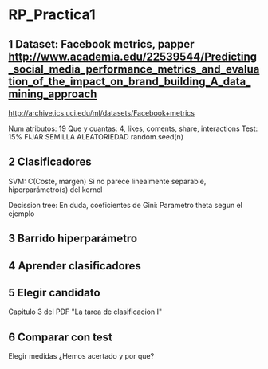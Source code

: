 # RP_Practica1

## 1 Dataset: Facebook metrics, papper http://www.academia.edu/22539544/Predicting_social_media_performance_metrics_and_evaluation_of_the_impact_on_brand_building_A_data_mining_approach

http://archive.ics.uci.edu/ml/datasets/Facebook+metrics

Num atributos: 19
Que y cuantas: 4, likes, coments, share, interactions
Test: 15% FIJAR SEMILLA ALEATORIEDAD  random.seed(n)

## 2 Clasificadores

SVM: C(Coste, margen)
Si no parece linealmente separable, hiperparámetro(s) del kernel

Decission tree:
En duda, coeficientes de Gini: 
Parametro theta segun el ejemplo

## 3 Barrido hiperparámetro

## 4 Aprender clasificadores

## 5 Elegir candidato

Capitulo 3 del PDF "La tarea de clasificacion I"

## 6 Comparar con test

Elegir medidas
¿Hemos acertado y por que?





